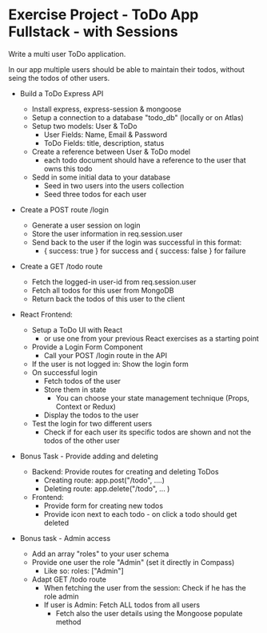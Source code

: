 # Exercise Project - ToDo App Fullstack - with Sessions

Write a multi user ToDo application. 

In our app multiple users should be able to maintain their todos, without seing the todos of other users.

* Build a ToDo Express API
    * Install express, express-session & mongoose
    * Setup a connection to a database "todo_db" (locally or on Atlas)
    * Setup two models: User & ToDo
        * User Fields: Name, Email & Password
        * ToDo Fields: title, description, status
    * Create a reference between User & ToDo model
        * each todo document should have a reference to the user that owns this todo
    * Sedd in some initial data to your database
        * Seed in two users into the users collection
        * Seed three todos for each user

* Create a POST route /login
    * Generate a user session on login
    * Store the user information in req.session.user
    * Send back to the user if the login was successful in this format:
        * { success: true } for success and { success: false } for failure

* Create a GET /todo route
    * Fetch the logged-in user-id from req.session.user
    * Fetch all todos for this user from MongoDB
    * Return back the todos of this user to the client
    
* React Frontend:
    * Setup a ToDo UI with React
        * or use one from your previous React exercises as a starting point
    * Provide a Login Form Component
        * Call your POST /login route in the API
    * If the user is not logged in: Show the login form
    * On successful login
        * Fetch todos of the user
        * Store them in state
            * You can choose your state management technique (Props, Context or Redux)
        * Display the todos to the user
    * Test the login for two different users
        * Check if for each user its specific todos are shown and not the todos of the other user

* Bonus Task - Provide adding and deleting
    * Backend: Provide routes for creating and deleting ToDos
        * Creating route: app.post("/todo", ....)
        * Deleting route: app.delete("/todo", ... ) 
    * Frontend:
        * Provide form for creating new todos
        * Provide icon next to each todo - on click a todo should get deleted 

* Bonus task - Admin access
    * Add an array "roles" to your user schema
    * Provide one user the role "Admin" (set it directly in Compass)
        * Like so: roles: ["Admin"] 
    * Adapt GET /todo route
        * When fetching the user from the session: Check if he has the role admin
        * If user is Admin: Fetch ALL todos from all users
            * Fetch also the user details using the Mongoose populate method

